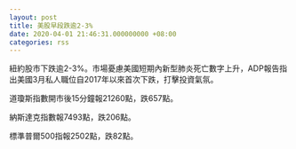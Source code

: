 ```yaml
---
layout: post
title: 美股早段跌逾2-3%
date: 2020-04-01 21:46:31.000000000 +08:00
categories: rss
---
```


紐約股市下跌逾2-3%。市場憂慮美國短期內新型肺炎死亡數字上升，ADP報告指出美國3月私人職位自2017年以來首次下跌，打擊投資氣氛。

道瓊斯指數開市後15分鐘報21260點，跌657點。

納斯達克指數報7493點，跌206點。

標準普爾500指報2502點，跌82點。

